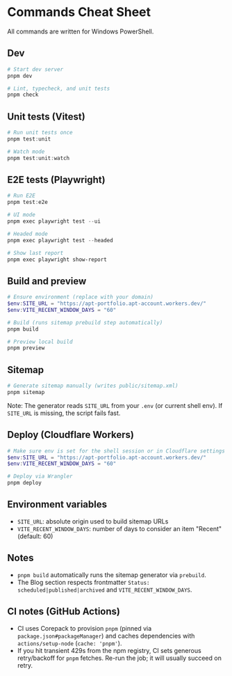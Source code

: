 # Commands Cheat Sheet

All commands are written for Windows PowerShell.

## Dev

```powershell
# Start dev server
pnpm dev

# Lint, typecheck, and unit tests
pnpm check
```

## Unit tests (Vitest)

```powershell
# Run unit tests once
pnpm test:unit

# Watch mode
pnpm test:unit:watch
```

## E2E tests (Playwright)

```powershell
# Run E2E
pnpm test:e2e

# UI mode
pnpm exec playwright test --ui

# Headed mode
pnpm exec playwright test --headed

# Show last report
pnpm exec playwright show-report
```

## Build and preview

```powershell
# Ensure environment (replace with your domain)
$env:SITE_URL = "https://apt-portfolio.apt-account.workers.dev/"
$env:VITE_RECENT_WINDOW_DAYS = "60"

# Build (runs sitemap prebuild step automatically)
pnpm build

# Preview local build
pnpm preview
```

## Sitemap

```powershell
# Generate sitemap manually (writes public/sitemap.xml)
pnpm sitemap
```

Note: The generator reads `SITE_URL` from your `.env` (or current shell env). If `SITE_URL` is missing, the script fails fast.

## Deploy (Cloudflare Workers)

```powershell
# Make sure env is set for the shell session or in Cloudflare settings
$env:SITE_URL = "https://apt-portfolio.apt-account.workers.dev/"
$env:VITE_RECENT_WINDOW_DAYS = "60"

# Deploy via Wrangler
pnpm deploy
```

## Environment variables

- `SITE_URL`: absolute origin used to build sitemap URLs
- `VITE_RECENT_WINDOW_DAYS`: number of days to consider an item "Recent" (default: 60)

## Notes

- `pnpm build` automatically runs the sitemap generator via `prebuild`.
- The Blog section respects frontmatter `Status: scheduled|published|archived` and `VITE_RECENT_WINDOW_DAYS`.

## CI notes (GitHub Actions)

- CI uses Corepack to provision `pnpm` (pinned via `package.json#packageManager`) and caches dependencies with `actions/setup-node` (`cache: 'pnpm'`).
- If you hit transient 429s from the npm registry, CI sets generous retry/backoff for `pnpm` fetches. Re-run the job; it will usually succeed on retry.
